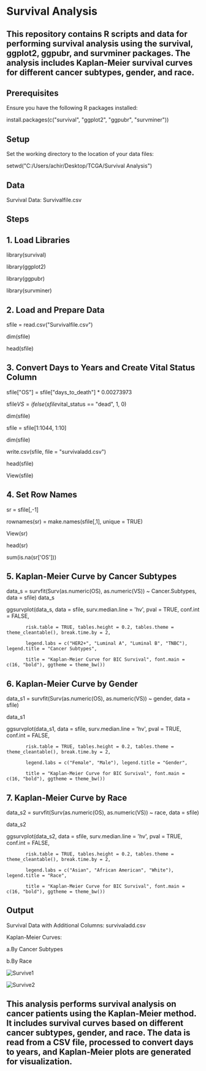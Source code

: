 # Survival Analysis
## This repository contains R scripts and data for performing survival analysis using the survival, ggplot2, ggpubr, and survminer packages. The analysis includes Kaplan-Meier survival curves for different cancer subtypes, gender, and race.

## Prerequisites
Ensure you have the following R packages installed:

install.packages(c("survival", "ggplot2", "ggpubr", "survminer"))

## Setup

Set the working directory to the location of your data files:

setwd("C:/Users/achir/Desktop/TCGA/Survival Analysis")

## Data

Survival Data: Survivalfile.csv

## Steps

## 1. Load Libraries

library(survival)

library(ggplot2)

library(ggpubr)

library(survminer)

## 2. Load and Prepare Data

sfile = read.csv("Survivalfile.csv")

dim(sfile)

head(sfile)

## 3. Convert Days to Years and Create Vital Status Column

sfile["OS"] = sfile["days_to_death"] * 0.00273973

sfile$VS = ifelse(sfile$vital_status == "dead", 1, 0)

dim(sfile)

sfile = sfile[1:1044, 1:10]

dim(sfile)

write.csv(sfile, file = "survivaladd.csv")

head(sfile)

View(sfile)

## 4. Set Row Names

sr = sfile[,-1]

rownames(sr) = make.names(sfile[,1], unique = TRUE)

View(sr)

head(sr)

sum(is.na(sr['OS']))

## 5. Kaplan-Meier Curve by Cancer Subtypes

data_s = survfit(Surv(as.numeric(OS), as.numeric(VS)) ~ Cancer.Subtypes, data = sfile)
data_s


ggsurvplot(data_s, data = sfile, surv.median.line = 'hv', pval = TRUE, conf.int = FALSE,

           risk.table = TRUE, tables.height = 0.2, tables.theme = theme_cleantable(), break.time.by = 2,
           
           legend.labs = c("HER2+", "Luminal A", "Luminal B", "TNBC"), legend.title = "Cancer Subtypes",
           
           title = "Kaplan-Meier Curve for BIC Survival", font.main = c(16, "bold"), ggtheme = theme_bw())
           
## 6. Kaplan-Meier Curve by Gender

data_s1 = survfit(Surv(as.numeric(OS), as.numeric(VS)) ~ gender, data = sfile)

data_s1

ggsurvplot(data_s1, data = sfile, surv.median.line = 'hv', pval = TRUE, conf.int = FALSE,

           risk.table = TRUE, tables.height = 0.2, tables.theme = theme_cleantable(), break.time.by = 2,
           
           legend.labs = c("Female", "Male"), legend.title = "Gender",
           
           title = "Kaplan-Meier Curve for BIC Survival", font.main = c(16, "bold"), ggtheme = theme_bw())
           
           
## 7. Kaplan-Meier Curve by Race

data_s2 = survfit(Surv(as.numeric(OS), as.numeric(VS)) ~ race, data = sfile)

data_s2

ggsurvplot(data_s2, data = sfile, surv.median.line = 'hv', pval = TRUE, conf.int = FALSE,

           risk.table = TRUE, tables.height = 0.2, tables.theme = theme_cleantable(), break.time.by = 2,
           
           legend.labs = c("Asian", "African American", "White"), legend.title = "Race",
           
           title = "Kaplan-Meier Curve for BIC Survival", font.main = c(16, "bold"), ggtheme = theme_bw())
           
## Output

Survival Data with Additional Columns: survivaladd.csv

Kaplan-Meier Curves:

a.By Cancer Subtypes

b.By Race

![Survive1](https://github.com/Achiraa/Survival-Analysis/assets/114616203/74c36253-81f1-49e3-91b3-cec0b7233c60)

![Survive2](https://github.com/Achiraa/Survival-Analysis/assets/114616203/ceff1bfe-2ded-4940-a6d5-c8b33e57471a)



## This analysis performs survival analysis on cancer patients using the Kaplan-Meier method. It includes survival curves based on different cancer subtypes, gender, and race. The data is read from a CSV file, processed to convert days to years, and Kaplan-Meier plots are generated for visualization.

